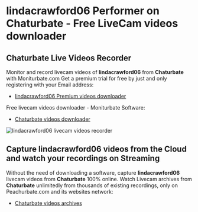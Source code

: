 # lindacrawford06 Performer on Chaturbate - Free LiveCam videos downloader

## Chaturbate Live Videos Recorder

Monitor and record livecam videos of **lindacrawford06** from **Chaturbate** with Moniturbate.com
Get a premium trial for free by just and only registering with your Email address:
* [lindacrawford06 Premium videos downloader](https://moniturbate.com/request-demo-licence-key.html)

Free livecam videos downloader - Moniturbate Software:
* [Chaturbate videos downloader](https://moniturbate.com/moniturbate-download-software.html)

![lindacrawford06 livecam videos recorder](https://peachurnet.com/templates/moniturbate-software.png)


## Capture lindacrawford06 videos from the Cloud and watch your recordings on Streaming

Without the need of downloading a software, capture **lindacrawford06** livecam videos from **Chaturbate** 100% online.
Watch Livecam archives from **Chaturbate** unlimitedly from thousands of existing recordings, only on Peachurbate.com and its websites network:
* [Chaturbate videos archives](https://peachurnet.com/)